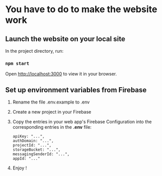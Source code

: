 # You have to do to make the website work

## Launch the website on your local site

In the project directory, run:

### `npm start`

Open [http://localhost:3000](http://localhost:3000) to view it in your browser.

## Set up environment variables from Firebase

1.  Rename the file .env.example to .env

2.  Create a new project in your Firebase

3.  Copy the entries in your web app's Firebase Configuration into the corresponding entries in the **.env** file:

        apiKey: "...",
        authDomain: "...",
        projectId: "...",
        storageBucket: "...",
        messagingSenderId: "...",
        appId: "..."

4.  Enjoy !
